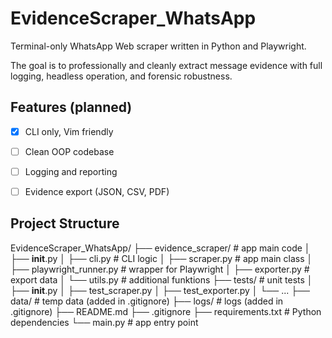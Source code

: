 # EvidenceScraper_WhatsApp

Terminal-only WhatsApp Web scraper written in Python and Playwright.

The goal is to professionally and cleanly extract message evidence with full logging, headless operation, and forensic robustness.

## Features (planned)
- [x] CLI only, Vim friendly
- [ ] Clean OOP codebase
- [ ] Logging and reporting
- [ ] Evidence export (JSON, CSV, PDF)


## Project Structure
EvidenceScraper_WhatsApp/
├── evidence_scraper/          # app main code
│   ├── __init__.py
│   ├── cli.py                 # CLI logic
│   ├── scraper.py             # app main class
│   ├── playwright_runner.py   # wrapper for Playwright
│   ├── exporter.py            # export data
│   └── utils.py               # additional funktions
├── tests/                     # unit tests
│   ├── __init__.py
│   ├── test_scraper.py
│   ├── test_exporter.py
│   └── ...
├── data/                      # temp data (added in .gitignore)
├── logs/                      # logs (added in .gitignore)
├── README.md
├── .gitignore
├── requirements.txt           # Python dependencies
└── main.py                    # app entry point

